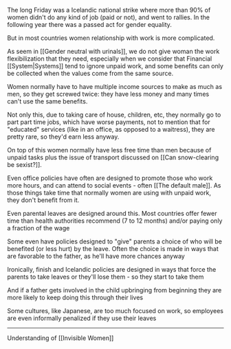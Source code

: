 The long Friday was a Icelandic national strike where more than 90% of women didn't do any kind of job (paid or not), and went to rallies. In the following year there was a passed act for gender equality.

But in most countries women relationship with work is more complicated.

As seem in [[Gender neutral with urinals]], we do not give woman the work flexibilization that they need, especially when we consider that Financial [[System|Systems]] tend to ignore unpaid work, and some benefits can only be collected when the values come from the same source.

Women normally have to have multiple income sources to make as much as men, so they get screwed twice: they have less money and many times can't use the same benefits.

Not only this, due to taking care of house, children, etc, they normally go to part part time jobs, which have worse payments, not to mention that for "educated" services (like in an office, as opposed to a waitress), they are pretty rare, so they'd earn less anyway.

On top of this women normally have less free time than men because of unpaid tasks plus the issue of transport discussed on [[Can snow-clearing be sexist?]].

Even office policies have often are designed to promote those who work more hours, and can attend to social events - often [[The default male]].  As those things take time that normally women are using with unpaid work, they don't benefit from it.

Even parental leaves are designed around this. Most countries offer fewer time than health authorities recommend (7 to 12 months) and/or paying only a fraction of the wage

Some even have policies designed to "give" parents a choice of who will be benefited (or less hurt) by the leave. Often the choice is made in ways that are favorable to the father, as he'll have more chances anyway

Ironically, finish and Icelandic policies are designed in ways that force the parents to take leaves or they'll lose them - so they start to take them

And if a father gets involved in the child upbringing from beginning they are more likely to keep doing this through their lives

Some cultures, like Japanese, are too much focused on work, so employees are even informally penalized if they use their leaves

---

Understanding of [[Invisible Women]]